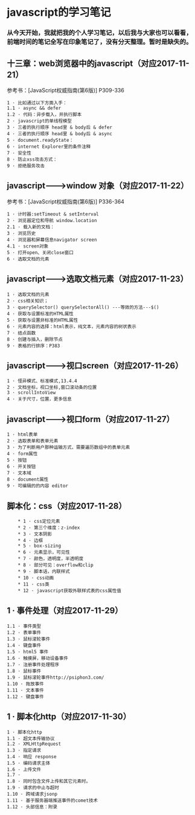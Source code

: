 # javascript的学习笔记

### 从今天开始，我就把我的个人学习笔记，以后我与大家也可以看看，前端时间的笔记全写在印象笔记了，没有分天整理。暂时是缺失的。

## 十三章：web浏览器中的javascript（对应2017-11-21）
参考书：[JavaScript权威指南(第6版)] P309-336
```
1 · 比如通过以下方面入手：
1.1 · async && defer
1.2 · 代码：异步载入，并执行脚本
2 · javascript的单线程模型
3 · 三者的执行顺序 head里 & body后 & defer
4 · 三者的执行顺序 head里 & body后 & async
5 · document.readyState：
6 · internet Explorer里的条件注释
7 · 安全性
8 · 防止xss攻击方式：
9 · 拒绝服务攻击
```
## javascript--->window 对象（对应2017-11-22）
参考书：[JavaScript权威指南(第6版)] P336-364
```
1 · 计时器:setTimeout & setInterval
2 · 浏览器定位和导航 window.location
2.1 · 载入新的文档：
3 · 浏览历史
4 · 浏览器和屏幕信息navigator screen
4.1 · screen对象
5 · 打开open、关闭close窗口
6 · 选取文档的元素
```

## javascript--->选取文档元素（对应2017-11-23）
```
1 · 选取文档的元素
2 · css相关知识；
3 · querySelector() querySelectorAll() ---等效的方法---$()
4 · 获取与设置标准的HTML属性
5 · 获取与设置非标准的HTML属性
6 · 元素内容的选择：html表示，纯文本，元素内容的树状表示
7 · 结点函数
8 · 创建与插入，删除节点
9 · 表格的行排序：P383
```
## javascript--->视口screen（对应2017-11-26）
```
1 · 怪异模式、标准模式,13.4.4
2 · 文档坐标，视口坐标,窗口滚动条的位置
3 · scrollIntoView
4 · 关于尺寸，位置，更多信息
```
## javascript--->视口form（对应2017-11-27）
```
1 · html表单
2 · 选取表单和表单元素
3 · 为了判断用户那种运输方式，需要遍历数组中的表单元素
4 · form属性
5 · 按钮
6 · 开关按钮
7 · 文本域
8 · document属性
9 · 可编辑的的内容 editor
```

## 脚本化：css（对应2017-11-28）
```
	* 1 · css定位元素
	* 2 · 第三个维度：z-index
	* 3 · 文本阴影
	* 4 · 边框
	* 5 · box-sizing
	* 6 · 元素显示，可见性
	* 7 · 颜色，透明度，半透明度
	* 8 · 部分可见：overflow和clip
	* 9 · 脚本话，内联样式
	* 10 · css动画
	* 11 · css类
	* 12 · javascript获取外联样式表的css属性值
```
##  1 · 事件处理（对应2017-11-29）
```
1.1 · 事件类型
1.2 · 表单事件
1.3 · 鼠标滚轮事件
1.4 · 键盘事件
1.5 · html5 事件
1.6 · 触摸屏，移动设备事件
1.7 · 注册事件处理程序
1.8 · 鼠标事件
1.9 · 鼠标滚轮事件http://psiphon3.com/
1.10 · 拖放事件
1.11 · 文本事件
1.12 · 键盘事件
```
##  1 · 脚本化http（对应2017-11-30）
```
1 · 脚本化http
1.1 · 超文本传输协议
1.2 · XMLHttpRequest
1.3 · 指定请求
1.4 · 响应 response
1.5 · 编码请求主体
1.6 · 上传文件
1.7 ·
1.8 · 同时包含文件上传和其它元素时。
1.9 · 请求的中止与超时
1.10 · 跨域请求jsonp
1.11 · 基于服务器端推送事件的comet技术
1.12 · 头部信息：附录
```